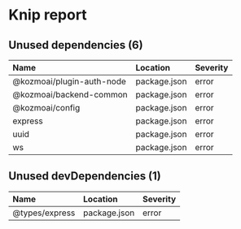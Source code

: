 # Knip report

## Unused dependencies (6)

| Name                        | Location     | Severity |
| :-------------------------- | :----------- | :------- |
| @kozmoai/plugin-auth-node | package.json | error    |
| @kozmoai/backend-common   | package.json | error    |
| @kozmoai/config           | package.json | error    |
| express                     | package.json | error    |
| uuid                        | package.json | error    |
| ws                          | package.json | error    |

## Unused devDependencies (1)

| Name           | Location     | Severity |
| :------------- | :----------- | :------- |
| @types/express | package.json | error    |

